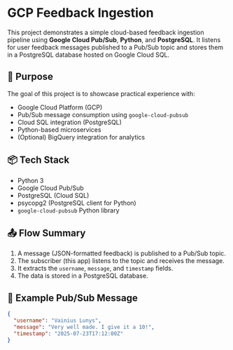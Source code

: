 # GCP Feedback Ingestion

This project demonstrates a simple cloud-based feedback ingestion pipeline using **Google Cloud Pub/Sub**, **Python**, and **PostgreSQL**. It listens for user feedback messages published to a Pub/Sub topic and stores them in a PostgreSQL database hosted on Google Cloud SQL.

## 🧠 Purpose

The goal of this project is to showcase practical experience with:
- Google Cloud Platform (GCP)
- Pub/Sub message consumption using `google-cloud-pubsub`
- Cloud SQL integration (PostgreSQL)
- Python-based microservices
- (Optional) BigQuery integration for analytics

## 📦 Tech Stack

- Python 3
- Google Cloud Pub/Sub
- PostgreSQL (Cloud SQL)
- psycopg2 (PostgreSQL client for Python)
- `google-cloud-pubsub` Python library

## 📤 Flow Summary

1. A message (JSON-formatted feedback) is published to a Pub/Sub topic.
2. The subscriber (this app) listens to the topic and receives the message.
3. It extracts the `username`, `message`, and `timestamp` fields.
4. The data is stored in a PostgreSQL database.

## 📁 Example Pub/Sub Message

```json
{
  "username": "Vainius Lunys",
  "message": "Very well made. I give it a 10!",
  "timestamp": "2025-07-23T17:12:00Z"
}
